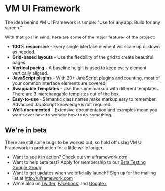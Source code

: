 VM UI Framework
=====

The idea behind VM UI Framework is simple: "Use for any app. Build for any screen."

With that goal in mind, here are some of the major features of the project:

- **100% responsive** - Every single interface element will scale up or down as needed.
- **Grid-based layouts** - Use the flexibility of the grid to create beautiful pages.
- **Vertical pacing** - A baseline height is used to keep every element vertically aligned.
- **JavaScript plugins** - With 20+ JavaScript plugins and counting, most of your common interface elements are covered.
- **Swappable Templates** - Use the same markup with different templates. There are 3 interchangable templates out of the box. 
- **Easy-to-use** - Semantic class names make markup easy to remember. Advanced JavaScript knowledge is not required.
- **Well-documented** - Extensive documentation and examples mean you won't ever have to wonder how to do something.

We're in beta
-----

There are still some bugs to be worked out, so hold off using VM UI Framework in production for a little while longer.

- Want to see it in action? Check out [vm.uiframework.com](http://vm.uiframework.com)
- Want to help beta test? Apply for membership to our [Beta Testing Google Group](https://groups.google.com/forum/?fromgroups=#!forum/vm-ui-framework-beta-testers).
- Want to get updates when we officially launch? Sign up for the mailing list at http://uiframework.com
- We're also on [Twitter](https://twitter.com/vmuiframework), [Facebook](https://www.facebook.com/uiframework), and [Google+](https://plus.google.com/b/110721997138358891477/110721997138358891477/posts)   